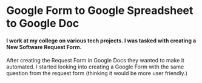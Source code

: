# Google Form to Google Spreadsheet to Google Doc
<h4> I work at my college on various tech projects. I was tasked with creating a New Software Request Form. </h4>
After creating the Request Form in Google Docs they wanted to make it automated. I started looking into creating a Google Form with the same question from the request form (thinking it would be more user friendly.)
